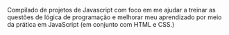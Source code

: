 Compilado de projetos de Javascript com foco em me ajudar a  treinar as questões de lógica de programação e melhorar meu aprendizado por meio da prática em JavaScript (em conjunto com HTML e CSS.)

